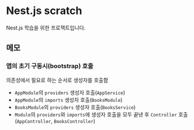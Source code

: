 # Nest.js scratch

Nest.js 학습을 위한 프로젝트입니다.

## 메모

### 앱의 초기 구동시(bootstrap) 호출

의존성에서 필요로 하는 순서로 생성자를 호출함

- `AppModule`의 `providers` 생성자 호출(`AppService`)
- `AppModule`의 `imports` 생성자 호출(`BooksModule`)
- `BooksModule`의 `providers` 생성자 호출(`BooksService`)
- `Module`의 `providers`와 `imports`에 생성자 호출을 모두 끝낸 후 `Controller` 호출(`AppController`, `BooksController`)
